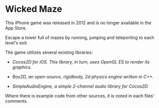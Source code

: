 # Wicked Maze

This iPhone game was released in 2012 and is no longer available in the App Store. 

Escape a tower full of mazes by running, jumping and teleporting to each level's exit.

The game utilizes several existing libraries:

* *Cocos2D for iOS. This library, in turn, uses OpenGL ES to render its graphics.*

* *Box2D, an open-source, rigidbody, 2d physics engine written in C++.*

* *SimpleAudioEngine, a simple 2-channel audio library for Cocos2D.*

Where there is example code from other sources, it is noted in each files' comments.
